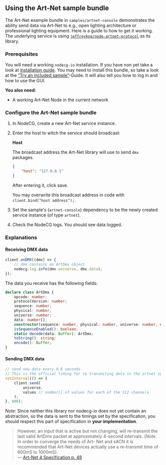 ## Using the Art-Net sample bundle

The Art-Net example bundle in `samples/artnet-console` demonstrates the ability
send data via Art-Net to e.g., open lighting architecture or professional
lighting equipment. Here is a guide to how to get it working. The underlying
service is using
[`jeffreykog/node-artnet-protocol`](https://github.com/jeffreykog/node-artnet-protocol)
as its library.

### Prerequisites

You will need a working `nodecg-io` installation. If you have non yet take a
look at [installation guide](../getting_started/install.md). You may need to
install this bundle, so take a look at the
[“Try an included sample”](../getting_started/try_example_bundle.md)-Guide. It
will also tell you how to log in and how to use the GUI.

**You also need:**

-   A working Art-Net Node in the current network

### Configure the Art-Net sample bundle

1. In NodeCG, create a new Art-Net service instance.
2. Enter the host to witch the service should broadcast:

    **Host**

    The broadcast address the Art-Net library will use to send `dmx` packages.

    ```json
    {
        "host": "127.0.0.1"
    }
    ```

    After entering it, click save.

    You may overwrite this broadcast address in code with
    `client.bind("host address");`.

3. Set the sample's (`artnet-console`) dependency to be the newly created
   service instance (of type `artnet`).
4. Check the NodeCG logs. You should see data logged.

### Explanations

#### Receiving DMX data

```ts
client.onDMX((dmx) => {
    // dmx contains an ArtDmx object
    nodecg.log.info(dmx.universe, dmx.data);
});
```

The data you receive has the following fields:

```ts
declare class ArtDmx {
    opcode: number;
    protocolVersion: number;
    sequence: number;
    physical: number;
    universe: number;
    data: number[];
    constructor(sequence: number, physical: number, universe: number, data: number[]);
    isSequenceEnabled(): boolean;
    static decode(data: Buffer): ArtDmx;
    toString(): string;
    encode(): Buffer;
}
```

#### Sending DMX data

```ts
// send new data every 0,8 seconds.
// This is the official timing for re-transmiting data in the artnet specifciation.
setInterval(() => {
    client.send(
        universe,
        values // number[] of values for each of the 512 channels
    );
}, 800);
```

_Note_: Since neither this library nor nodecg-io does not yet contain an
abstraction, so the data is sent to the timings set by the specification, you
should respect this part of specification in **your implementation**.

> However, an input that is active but not changing, will re-transmit the last
> valid ArtDmx packet at approximately 4-second intervals. (_Note_. In order to
> converge the needs of Art- Net and sACN it is recommended that Art-Net devices
> actually use a re-transmit time of 800mS to 1000mS).  
>  — [Art-Net 4 Specification p. 48](https://artisticlicence.com/WebSiteMaster/User%20Guides/art-net.pdf)
